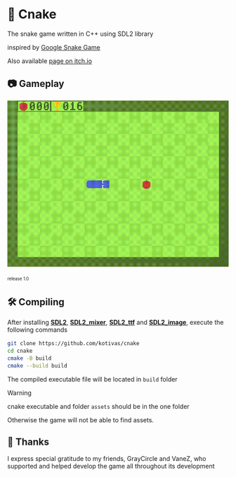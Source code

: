 # 🐍 Cnake
The snake game written in C++ using SDL2 library

inspired by [Google Snake Game](https://g.co/kgs/BTjXHz)

Also available [page on itch.io](https://kotivas.itch.io/cnake)

## 📷 Gameplay
![gameplay](https://github.com/kotivas/cnake/blob/main/gameplay.gif)

<sup><sub>release 1.0</sub></sup>

## 🛠️ Compiling
After installing **[SDL2](https://github.com/libsdl-org/SDL/releases/)**, **[SDL2_mixer](https://github.com/libsdl-org/SDL_mixer/releases)**, **[SDL2_ttf](https://github.com/libsdl-org/SDL_ttf/releases)** and **[SDL2_image](https://github.com/libsdl-org/SDL_image/releases/)**, execute the following commands
```bash
git clone https://github.com/kotivas/cnake
cd cnake
cmake -B build
cmake --build build
```
The compiled executable file will be located in ``build`` folder

> [!WARNING]
> cnake executable and folder ``assets`` should be in the one folder
> 
> Otherwise the game will not be able to find assets.

## 💜 Thanks
I express special gratitude to my friends,
GrayCircle and VaneZ, who supported and helped develop
the game all throughout its development
